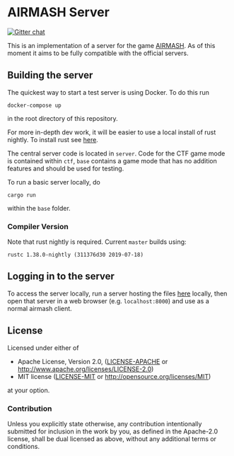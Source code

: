 
# AIRMASH Server

[![Gitter chat](https://badges.gitter.im/org.png)](https://gitter.im/airmash-server/Lobby?utm_source=share-link&utm_medium=link&utm_campaign=share-link)

This is an implementation of a server for the game
[AIRMASH](https://airma.sh). As of this moment it
aims to be fully compatible with the official 
servers.

## Building the server

The quickest way to start a test server is using 
Docker. To do this run
```
docker-compose up
```
in the root directory of this repository.

For more in-depth dev work, it will be easier to use a local install
of rust nightly. To install rust see [here](https://www.rust-lang.org/en-US/install.html).

The central server code is located in `server`. Code for the CTF 
game mode is contained within `ctf`, `base` contains a game mode 
that has no addition features and should be used for testing.

To run a basic server locally, do
```
cargo run
```
within the `base` folder.


### Compiler Version

Note that rust nightly is required. Current `master` builds using:

```
rustc 1.38.0-nightly (311376d30 2019-07-18)
```


## Logging in to the server

To access the server locally, run a server hosting the files
[here](https://github.com/steamroller-airmash/airmash-mirror) locally, 
then open that server in a web browser (e.g. `localhost:8000`) and
use as a normal airmash client.

## License

Licensed under either of

 * Apache License, Version 2.0, ([LICENSE-APACHE](LICENSE-APACHE) or http://www.apache.org/licenses/LICENSE-2.0)
 * MIT license ([LICENSE-MIT](LICENSE-MIT) or http://opensource.org/licenses/MIT)

at your option.


### Contribution

Unless you explicitly state otherwise, any contribution intentionally
submitted for inclusion in the work by you, as defined in the Apache-2.0
license, shall be dual licensed as above, without any additional terms or
conditions.
